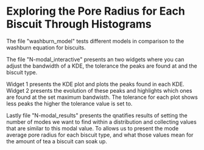 # Exploring the Pore Radius for Each Biscuit Through Histograms

The file "washburn_model" tests different models in comparison to the washburn equation for biscuits.

The file "N-modal_interactive" presents an two widgets where you can adjust the bandwidth of a KDE, the tolerance the peaks are found at and the biscuit type.

Widget 1 presents the KDE plot and plots the peaks found in each KDE. Widget 2 presents the evolution of these peaks and highlights which ones are found at the set maximum bandwisth. The tolerance for each plot shows less peaks the higher the tolerance value is set to.

Lastly file "N-modal_results" presents the qnatifies results of setting the number of modes we want to find within a distribution and collecting values that are similar to this modal value. To allows us to present the mode average pore radius for each biscuit type, and what those values mean for the amount of tea a biscuit can soak up.
